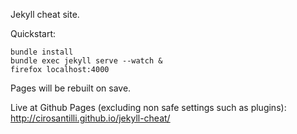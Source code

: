 Jekyll cheat site.

Quickstart:

    bundle install
    bundle exec jekyll serve --watch &
    firefox localhost:4000

Pages will be rebuilt on save.

Live at Github Pages (excluding non safe settings such as plugins): http://cirosantilli.github.io/jekyll-cheat/
